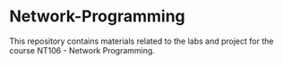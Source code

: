 # Network-Programming
This repository contains materials related to the labs and project for the course NT106 - Network Programming.
